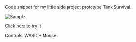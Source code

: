 Code snippet for my little side project prototype Tank Survival.

![Sample](https://github.com/bambucci/bambucci.github.io/blob/main/TankSurvival/Sample.gif)

[Click here to try it](https://bambucci.github.io/TankSurvival/index.html) 

Controls: WASD + Mouse
